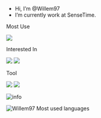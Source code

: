 - Hi, I’m @Willem97
- I’m currently work at SenseTime.

Most Use

[![](https://img.shields.io/badge/Go-00ADD8?style=flat&logo=go&logoColor=white)](https://golang.org/)

Interested In

[![](https://img.shields.io/badge/Kubernetes-326CE5?style=flat&logo=Kubernetes&logoColor=white)](https://kubernetes.io/)
[![](https://img.shields.io/badge/Serverless-black?style=flat&logo=Serverless&logoColor=fd5750)](https://www.serverless.com)

Tool

[![](https://img.shields.io/badge/CodeTool-VS%20Code-blue?style=flat&logo=visualstudiocode)](https://code.visualstudio.com/)
[![](https://img.shields.io/badge/macOS-MackBookPro-black?style=flat&logo=apple&logoColor=ffffff)](https://www.tonymacx86.com/)


![info](https://github-readme-stats.vercel.app/api?username=Willem97&show_icons=true&count_private=true&hide=prs&theme=default_repocard)


![Willem97 Most used languages](https://github-readme-stats.vercel.app/api/top-langs?username=willem97&show_icons=true&count_private=true&theme=gotham)



<!---
Willem97/Willem97 is a ✨ special ✨ repository because its `README.md` (this file) appears on your GitHub profile.
You can click the Preview link to take a look at your changes.
--->
